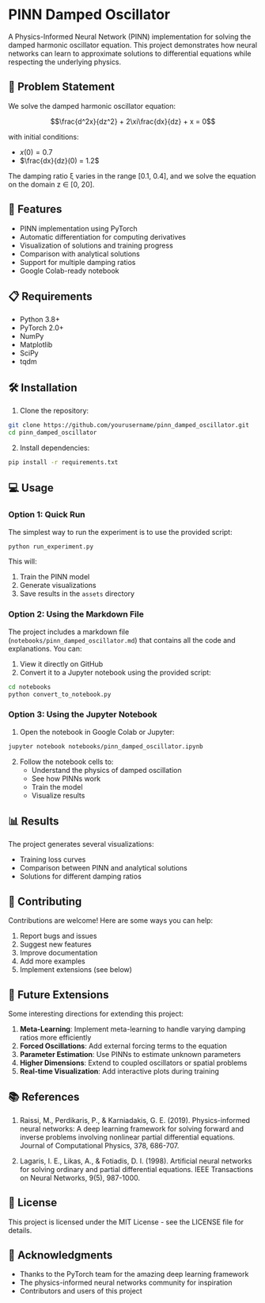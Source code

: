 # PINN Damped Oscillator

A Physics-Informed Neural Network (PINN) implementation for solving the damped harmonic oscillator equation. This project demonstrates how neural networks can learn to approximate solutions to differential equations while respecting the underlying physics.

## 🎯 Problem Statement

We solve the damped harmonic oscillator equation:

$$\frac{d^2x}{dz^2} + 2\xi\frac{dx}{dz} + x = 0$$

with initial conditions:
- $x(0) = 0.7$
- $\frac{dx}{dz}(0) = 1.2$

The damping ratio ξ varies in the range [0.1, 0.4], and we solve the equation on the domain z ∈ [0, 20].

## 🚀 Features

- PINN implementation using PyTorch
- Automatic differentiation for computing derivatives
- Visualization of solutions and training progress
- Comparison with analytical solutions
- Support for multiple damping ratios
- Google Colab-ready notebook

## 📋 Requirements

- Python 3.8+
- PyTorch 2.0+
- NumPy
- Matplotlib
- SciPy
- tqdm

## 🛠️ Installation

1. Clone the repository:
```bash
git clone https://github.com/yourusername/pinn_damped_oscillator.git
cd pinn_damped_oscillator
```

2. Install dependencies:
```bash
pip install -r requirements.txt
```

## 💻 Usage

### Option 1: Quick Run

The simplest way to run the experiment is to use the provided script:

```bash
python run_experiment.py
```

This will:
1. Train the PINN model
2. Generate visualizations
3. Save results in the `assets` directory

### Option 2: Using the Markdown File

The project includes a markdown file (`notebooks/pinn_damped_oscillator.md`) that contains all the code and explanations. You can:

1. View it directly on GitHub
2. Convert it to a Jupyter notebook using the provided script:
```bash
cd notebooks
python convert_to_notebook.py
```

### Option 3: Using the Jupyter Notebook

1. Open the notebook in Google Colab or Jupyter:
```bash
jupyter notebook notebooks/pinn_damped_oscillator.ipynb
```

2. Follow the notebook cells to:
   - Understand the physics of damped oscillation
   - See how PINNs work
   - Train the model
   - Visualize results

## 📊 Results

The project generates several visualizations:
- Training loss curves
- Comparison between PINN and analytical solutions
- Solutions for different damping ratios

## 🤝 Contributing

Contributions are welcome! Here are some ways you can help:

1. Report bugs and issues
2. Suggest new features
3. Improve documentation
4. Add more examples
5. Implement extensions (see below)

## 🔮 Future Extensions

Some interesting directions for extending this project:

1. **Meta-Learning**: Implement meta-learning to handle varying damping ratios more efficiently
2. **Forced Oscillations**: Add external forcing terms to the equation
3. **Parameter Estimation**: Use PINNs to estimate unknown parameters
4. **Higher Dimensions**: Extend to coupled oscillators or spatial problems
5. **Real-time Visualization**: Add interactive plots during training

## 📚 References

1. Raissi, M., Perdikaris, P., & Karniadakis, G. E. (2019). Physics-informed neural networks: A deep learning framework for solving forward and inverse problems involving nonlinear partial differential equations. Journal of Computational Physics, 378, 686-707.

2. Lagaris, I. E., Likas, A., & Fotiadis, D. I. (1998). Artificial neural networks for solving ordinary and partial differential equations. IEEE Transactions on Neural Networks, 9(5), 987-1000.

## 📝 License

This project is licensed under the MIT License - see the LICENSE file for details.

## 🙏 Acknowledgments

- Thanks to the PyTorch team for the amazing deep learning framework
- The physics-informed neural networks community for inspiration
- Contributors and users of this project 